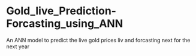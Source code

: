 # Gold_live_Prediction-Forcasting_using_ANN
An ANN model to predict the live gold prices liv and forcasting next for the next year

